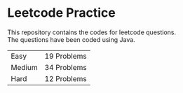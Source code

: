 # Leetcode Practice
This repository contains the codes for leetcode questions. <br>
The questions have been coded using Java. <br>
<table><tr><td>Easy</td><td>19 Problems</td></tr><tr><td>Medium</td><td>34 Problems</td></tr><tr><td>Hard</td><td>12 Problems</td></tr></table>
